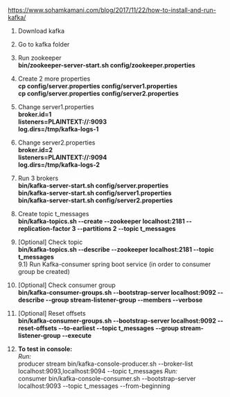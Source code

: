 https://www.sohamkamani.com/blog/2017/11/22/how-to-install-and-run-kafka/

1. Download kafka
2. Go to kafka folder
3. Run zookeeper<br>
**bin/zookeeper-server-start.sh config/zookeeper.properties**
4. Create 2 more properties<br>
**cp config/server.properties config/server1.properties**<br>
**cp config/server.properties config/server2.properties**
5. Change server1.properties<br> 
**broker.id=1<br>
listeners=PLAINTEXT://:9093<br>
log.dirs=/tmp/kafka-logs-1**
6. Change server2.properties<br>
**broker.id=2<br>
listeners=PLAINTEXT://:9094<br>
log.dirs=/tmp/kafka-logs-2**
7. Run 3 brokers<br>
**bin/kafka-server-start.sh config/server.properties<br>
bin/kafka-server-start.sh config/server1.properties<br>
bin/kafka-server-start.sh config/server2.properties**
8. Create topic t_messages<br>
**bin/kafka-topics.sh --create --zookeeper localhost:2181 --replication-factor 3 --partitions 2 --topic t_messages**
9. [Optional] Check topic<br>
**bin/kafka-topics.sh --describe --zookeeper localhost:2181 --topic t_messages**<br>
  9.1) Run Kafka-consumer spring boot service  (in order to consumer group be created)
10. [Optional] Check consumer group<br>
**bin/kafka-consumer-groups.sh --bootstrap-server localhost:9092 --describe --group  stream-listener-group  --members --verbose**
11. [Optional] Reset offsets<br>
**bin/kafka-consumer-groups.sh --bootstrap-server localhost:9092 --reset-offsets --to-earliest --topic t_messages --group  stream-listener-group --execute**

12. **To test in console:**<br>
_Run:_  
producer stream    bin/kafka-console-producer.sh --broker-list localhost:9093,localhost:9094 --topic t_messages
_Run:_  
consumer           bin/kafka-console-consumer.sh --bootstrap-server localhost:9093 --topic t_messages --from-beginning
